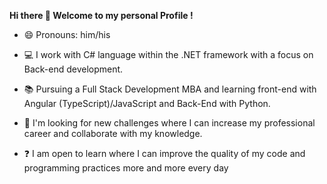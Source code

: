 <b> Hi there 👋 Welcome to my personal Profile ! </b>

- 😄 Pronouns: him/his

- 💻 I work with C# language within the .NET framework with a focus on Back-end development.

- 📚 Pursuing a Full Stack Development MBA and learning front-end with Angular (TypeScript)/JavaScript and Back-End with Python.

- 👯 I'm looking for new challenges where I can increase my professional career and collaborate with my knowledge.

- ❓ I am open to learn where I can improve the quality of my code and programming practices more and more every day
